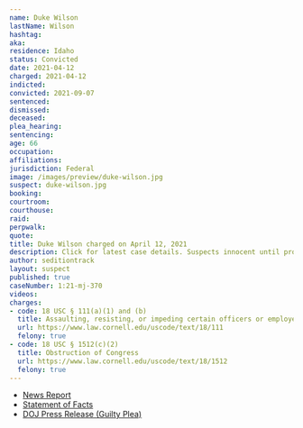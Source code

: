 ```yaml
---
name: Duke Wilson
lastName: Wilson
hashtag:
aka:
residence: Idaho
status: Convicted
date: 2021-04-12
charged: 2021-04-12
indicted:
convicted: 2021-09-07
sentenced:
dismissed:
deceased:
plea_hearing:
sentencing:
age: 66
occupation:
affiliations:
jurisdiction: Federal
image: /images/preview/duke-wilson.jpg
suspect: duke-wilson.jpg
booking:
courtroom:
courthouse:
raid:
perpwalk:
quote:
title: Duke Wilson charged on April 12, 2021
description: Click for latest case details. Suspects innocent until proven guilty.
author: seditiontrack
layout: suspect
published: true
caseNumber: 1:21-mj-370
videos:
charges:
- code: 18 USC § 111(a)(1) and (b)
  title: Assaulting, resisting, or impeding certain officers or employees (using a deadly or dangerous weapon)
  url: https://www.law.cornell.edu/uscode/text/18/111
  felony: true
- code: 18 USC § 1512(c)(2)
  title: Obstruction of Congress
  url: https://www.law.cornell.edu/uscode/text/18/1512
  felony: true
---
```

- [News Report](https://www.idahopress.com/news/local/nampa-man-arrested-in-connection-to-deadly-us-capitol-riot/article_28a84847-82c8-5f4b-8c15-d7f745a63a93.html)
- [Statement of Facts](https://www.justice.gov/usao-dc/case-multi-defendant/file/1387456/download)
- [DOJ Press Release (Guilty Plea)](https://www.justice.gov/usao-dc/pr/idaho-man-pleads-guilty-assault-law-enforcement-and-obstruction-during-jan-6-capitol)
